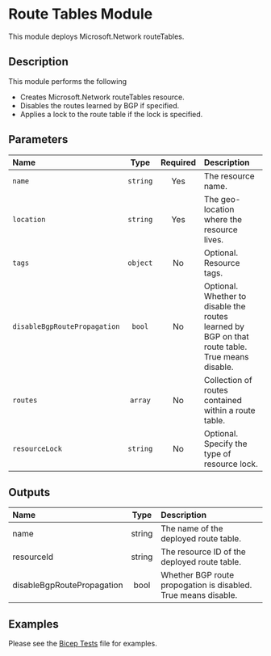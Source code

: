 # Route Tables Module

This module deploys Microsoft.Network routeTables.

## Description

This module performs the following

- Creates Microsoft.Network routeTables resource.
- Disables the routes learned by BGP if specified.
- Applies a lock to the route table if the lock is specified.

## Parameters

| Name                         | Type     | Required | Description                                                                                     |
| :--------------------------- | :------: | :------: | :---------------------------------------------------------------------------------------------- |
| `name`                       | `string` | Yes      | The resource name.                                                                              |
| `location`                   | `string` | Yes      | The geo-location where the resource lives.                                                      |
| `tags`                       | `object` | No       | Optional. Resource tags.                                                                        |
| `disableBgpRoutePropagation` | `bool`   | No       | Optional. Whether to disable the routes learned by BGP on that route table. True means disable. |
| `routes`                     | `array`  | No       | Collection of routes contained within a route table.                                            |
| `resourceLock`               | `string` | No       | Optional. Specify the type of resource lock.                                                    |

## Outputs

| Name                       | Type   | Description                                                    |
| :------------------------- | :----: | :------------------------------------------------------------- |
| name                       | string | The name of the deployed route table.                          |
| resourceId                 | string | The resource ID of the deployed route table.                   |
| disableBgpRoutePropagation | bool   | Whether BGP route propogation is disabled. True means disable. |

## Examples

Please see the [Bicep Tests](test/main.test.bicep) file for examples.